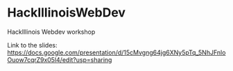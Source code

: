 # HackIllinoisWebDev
HackIllinois Webdev workshop

Link to the slides: https://docs.google.com/presentation/d/15cMvgng64jg6XNy5pTq_5NhJFnloOuow7cqrZ9x05l4/edit?usp=sharing
